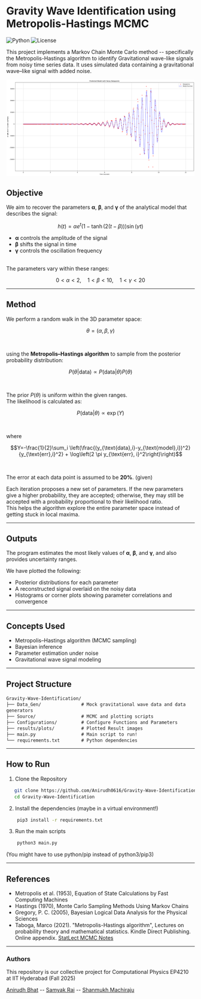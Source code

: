 # Gravity Wave Identification using Metropolis-Hastings MCMC

![Python](https://img.shields.io/badge/Python-3.8%2B-blue) ![License](https://img.shields.io/badge/license-MIT-green) 

This project implements a Markov Chain Monte Carlo method -- specifically the Metropolis-Hastings algorithm to identify Gravitational wave-like signals from noisy time series data.
It uses simulated data containing a gravitational wave–like signal with added noise.

![Predicted Fit](https://github.com/Anirudh0616/Gravity-Wave-Identification/blob/main/Results/Plots/Gravitational_Wave_pred.png)

## Objective
We aim to recover the parameters **α**, **β**, and **γ** of the analytical model that describes the signal:

```math
h(t)=\alpha e^{t}\left(1-\tanh\left(2(t-\beta)\right)\right)\sin(\gamma t)
```

* **α** controls the amplitude of the signal  
* **β** shifts the signal in time  
* **γ** controls the oscillation frequency  

<br>
The parameters vary within these ranges:


```math
0<\alpha<2, \quad 1<\beta<10,\quad 1<\gamma<20
```

---

## Method

We perform a random walk in the 3D parameter space:
```math
\theta = (\alpha,\beta,\gamma)
```

<br>

using the **Metropolis–Hastings algorithm** to sample from the posterior probability distribution:

```math
P(\theta | \text{data}) \propto P(\text{data}|\theta)P(\theta)
```

<br>

The prior $P(\theta)$ is uniform within the given ranges.  
The likelihood is calculated as:
```math
P(\text{data}|\theta) \propto \exp(Y)
```

<br>

where

```math
Y=-\frac{1}{2}\sum_i \left(\frac{(y_{\text{data},i}-y_{\text{model},i})^2}{y_{\text{err},i}^2} + \log\left(2 \pi y_{\text{err}, i}^2\right)\right)
```
<br>


The error at each data point is assumed to be **20%**. (given)

Each iteration proposes a new set of parameters. If the new parameters give a higher probability, they are accepted; otherwise, they may still be accepted with a probability proportional to their likelihood ratio.  
This helps the algorithm explore the entire parameter space instead of getting stuck in local maxima.

---

## Outputs

The program estimates the most likely values of **α**, **β**, and **γ**, and also provides uncertainty ranges.  

We have plotted the following:
- Posterior distributions for each parameter  
- A reconstructed signal overlaid on the noisy data  
- Histograms or corner plots showing parameter correlations and convergence  

---

## Concepts Used

- Metropolis–Hastings algorithm (MCMC sampling)  
- Bayesian inference  
- Parameter estimation under noise  
- Gravitational wave signal modeling  

---
## Project Structure
```text
Gravity-Wave-Identification/
├── Data_Gen/               # Mock gravitational wave data and data generators
├── Source/                 # MCMC and plotting scripts
├── Configurations/         # Configure Functions and Parameters 
├── results/plots/          # Plotted Result images
├── main.py                 # Main script to run! 
└── requirements.txt        # Python dependencies
```
---
## How to Run
1. Clone the Repository
```bash
   git clone https://github.com/Anirudh0616/Gravity-Wave-Identification.git
   cd Gravity-Wave-Identification
```
2. Install the dependencies (maybe in a virtual environment!)
```bash
    pip3 install -r requirements.txt
```
3. Run the main scripts
```bash
    python3 main.py
```

(You might have to use python/pip instead of python3/pip3)

---
## References

- Metropolis et al. (1953), Equation of State Calculations by Fast Computing Machines
- Hastings (1970), Monte Carlo Sampling Methods Using Markov Chains
- Gregory, P. C. (2005), Bayesian Logical Data Analysis for the Physical Sciences
 - Taboga, Marco (2021). "Metropolis-Hastings algorithm", Lectures on probability theory and mathematical statistics. Kindle Direct Publishing. Online appendix.
[StatLect MCMC Notes](https://www.statlect.com/fundamentals-of-statistics/Metropolis-Hastings-algorithm)

---
### Authors
This repository is our collective project for Computational Physics EP4210 at IIT Hyderabad (Fall 2025)


[Anirudh Bhat](https://github.com/Anirudh0616) -- [Samyak Rai](https://github.com/Sammybro11) -- [Shanmukh Machiraju](https://github.com/1mach0)

